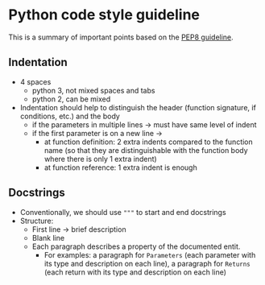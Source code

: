 # Python code style guideline
This is a summary of important points based on the [PEP8 guideline](https://www.python.org/dev/peps/pep-0008/?#code-lay-out). 

## Indentation
- 4 spaces
  - python 3, not mixed spaces and tabs
  - python 2, can be mixed
- Indentation should help to distinguish the header (function signature, if conditions, etc.) and the body
  - if the parameters in multiple lines -> must have same level of indent
  - if the first parameter is on a new line ->
    - at function definition: 2 extra indents compared to the function name (so that they are distinguishable with the function body where there is only 1 extra indent)
    - at function reference: 1 extra indent is enough

## Docstrings
- Conventionally, we should use `"""` to start and end docstrings
- Structure:
  - First line -> brief description
  - Blank line
  - Each paragraph describes a property of the documented entit. 
    - For examples: a paragraph for `Parameters` (each parameter with its type and description on each line), a paragraph for `Returns` (each return with its type and description on each line)
